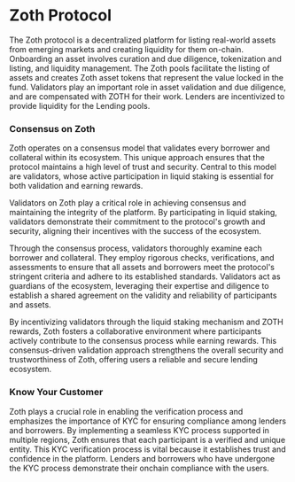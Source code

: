 # Zoth Protocol

The Zoth protocol is a decentralized platform for listing real-world assets from emerging markets and creating liquidity for them on-chain. Onboarding an asset involves curation and due diligence, tokenization and listing, and liquidity management. The Zoth pools facilitate the listing of assets and creates Zoth asset tokens that represent the value locked in the fund. Validators play an important role in asset validation and due diligence, and are compensated with ZOTH for their work. Lenders are incentivized to provide liquidity for the Lending pools.

### Consensus on Zoth

Zoth operates on a consensus model that validates every borrower and collateral within its ecosystem. This unique approach ensures that the protocol maintains a high level of trust and security. Central to this model are validators, whose active participation in liquid staking is essential for both validation and earning rewards.

Validators on Zoth play a critical role in achieving consensus and maintaining the integrity of the platform. By participating in liquid staking, validators demonstrate their commitment to the protocol's growth and security, aligning their incentives with the success of the ecosystem.

Through the consensus process, validators thoroughly examine each borrower and collateral. They employ rigorous checks, verifications, and assessments to ensure that all assets and borrowers meet the protocol's stringent criteria and adhere to its established standards. Validators act as guardians of the ecosystem, leveraging their expertise and diligence to establish a shared agreement on the validity and reliability of participants and assets.

By incentivizing validators through the liquid staking mechanism and ZOTH rewards, Zoth fosters a collaborative environment where participants actively contribute to the consensus process while earning rewards. This consensus-driven validation approach strengthens the overall security and trustworthiness of Zoth, offering users a reliable and secure lending ecosystem.

### Know Your Customer

Zoth plays a crucial role in enabling the verification process and emphasizes the importance of KYC for ensuring compliance among lenders and borrowers. By implementing a seamless KYC process supported in multiple regions, Zoth ensures that each participant is a verified and unique entity. This KYC verification process is vital because it establishes trust and confidence in the platform. Lenders and borrowers who have undergone the KYC process demonstrate their onchain compliance with the users.
